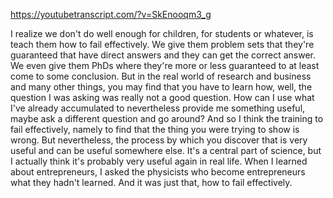 https://youtubetranscript.com/?v=SkEnooqm3_g

 I realize we don't do well enough for children, for students or whatever, is teach them how to fail effectively. We give them problem sets that they're guaranteed that have direct answers and they can get the correct answer. We even give them PhDs where they're more or less guaranteed to at least come to some conclusion. But in the real world of research and business and many other things, you may find that you have to learn how, well, the question I was asking was really not a good question. How can I use what I've already accumulated to nevertheless provide me something useful, maybe ask a different question and go around? And so I think the training to fail effectively, namely to find that the thing you were trying to show is wrong. But nevertheless, the process by which you discover that is very useful and can be useful somewhere else. It's a central part of science, but I actually think it's probably very useful again in real life. When I learned about entrepreneurs, I asked the physicists who become entrepreneurs what they hadn't learned. And it was just that, how to fail effectively.